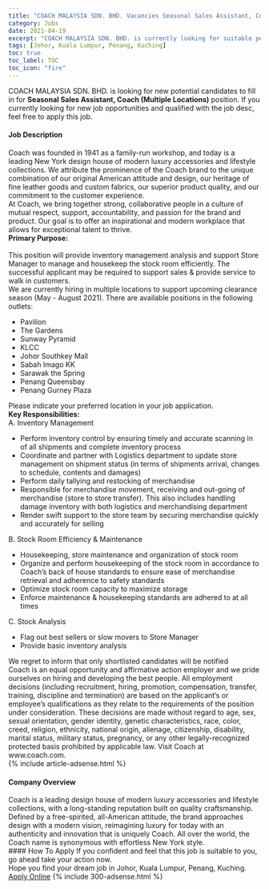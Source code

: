 ```yaml
---
title: "COACH MALAYSIA SDN. BHD. Vacancies Seasonal Sales Assistant, Coach (Multiple Locations)" 
category: Jobs 
date: 2021-04-19 
excerpt: "COACH MALAYSIA SDN. BHD. is currently looking for suitable person to fill in the Seasonal Sales Assistant, Coach (Multiple Locations) which based in Johor, Kuala Lumpur, Penang, Kuching" 
tags: [Johor, Kuala Lumpur, Penang, Kuching] 
toc: true 
toc_label: TOC 
toc_icon: "fire" 
--- 
```


<p>COACH MALAYSIA SDN. BHD. is looking for new potential candidates to fill in for <b>Seasonal Sales Assistant, Coach (Multiple Locations)</b> position. If you currently looking for new job opportunities and qualified with the job desc, feel free to apply this job.
</p><div><div><h4>Job Description</h4></div><div><div><span><div><div><div>Coach was founded in 1941 as a family-run workshop, and today is a leading New York design house of modern luxury accessories and lifestyle collections. We attribute the prominence of the Coach brand to the unique combination of our original American attitude and design, our heritage of fine leather goods and custom fabrics, our superior product quality, and our commitment to the customer experience.&#160;</div><div>At Coach, we bring together strong, collaborative people in a culture of mutual respect, support, accountability, and passion for the brand and product. Our goal is to offer an inspirational and modern workplace that allows for exceptional talent to thrive.</div></div><div><strong>Primary Purpose:</strong></div><div><br>This position will provide inventory management analysis and support Store Manager to manage and housekeep the stock room efficiently. The successful applicant may be required to support sales &amp; provide service to walk in customers.</div><div>We are currently hiring in multiple locations to support upcoming clearance season (May - August 2021). There are available positions in the following outlets:</div><ul><li>Pavilion</li><li>The Gardens</li><li>Sunway Pyramid</li><li>KLCC</li><li>Johor Southkey Mall&#160;</li><li>Sabah Imago KK&#160;</li><li>Sarawak the Spring&#160;</li><li>Penang Queensbay&#160;</li><li>Penang Gurney Plaza</li></ul><div>Please indicate your preferred location in your job application.</div><div><strong>Key Responsibilities:</strong></div><div>A. Inventory Management</div><ul><li>Perform inventory control by ensuring timely and accurate scanning in of all shipments and complete inventory process</li><li>Coordinate and partner with Logistics department to update store management on shipment status (in terms of shipments arrival, changes to schedule, contents and damages)</li><li>Perform daily tallying and restocking of merchandise</li><li>Responsible for merchandise movement, receiving and out-going of merchandise (store to store transfer). This also includes handling damage inventory with both logistics and merchandising department</li><li>Render swift support to the store team by securing merchandise quickly and accurately for selling</li></ul><div>B. Stock Room Efficiency &amp; Maintenance</div><ul><li>Housekeeping, store maintenance and organization of stock room</li><li>Organize and perform housekeeping of the stock room in accordance to Coach&#8217;s back of house standards to ensure ease of merchandise retrieval and adherence to safety standards</li><li>Optimize stock room capacity to maximize storage</li><li>Enforce maintenance &amp; housekeeping standards are adhered to at all times</li></ul><div>C. Stock Analysis</div><ul><li>Flag out best sellers or slow movers to Store Manager</li><li>Provide basic inventory analysis</li></ul><div>We regret to inform that only shortlisted candidates will be notified</div><div>Coach is an equal opportunity and affirmative action employer and we pride ourselves on hiring and developing the best people. All employment decisions (including recruitment, hiring, promotion, compensation, transfer, training, discipline and termination) are based on the applicant&#8217;s or employee&#8217;s qualifications as they relate to the requirements of the position under consideration. These decisions are made without regard to age, sex, sexual orientation, gender identity, genetic characteristics, race, color, creed, religion, ethnicity, national origin, alienage, citizenship, disability, marital status, military status, pregnancy, or any other legally-recognized protected basis prohibited by applicable law. Visit Coach at www.coach.com.</div></div></span></div></div></div> 
{% include article-adsense.html %} 
<div><div><h4>Company Overview</h4></div><div><div><span><div><div>
	Coach is a leading design house of modern luxury accessories and lifestyle collections, with a long-standing reputation built on quality craftsmanship. Defined by a free-spirited, all-American attitude, the brand approaches design with a modern vision, reimagining luxury for today with an authenticity and innovation that is uniquely Coach. All over the world, the Coach name is synonymous with effortless New York style.</div></div></span></div></div></div> 
#### How To Apply 
If you confident and feel that this job is suitable to you, go ahead take your action now. <br/> 
Hope you find your dream job in Johor, Kuala Lumpur, Penang, Kuching. <br/> 
<a href="https://www.jobstreet.com.my/en/job/seasonal-sales-assistant-coach-multiple-locations-4540726?jobId=jobstreet-my-job-4540726&" class="btn btn--info" target="_blank" rel="nofollow noopenner">Apply Online</a> 
{% include 300-adsense.html %} 